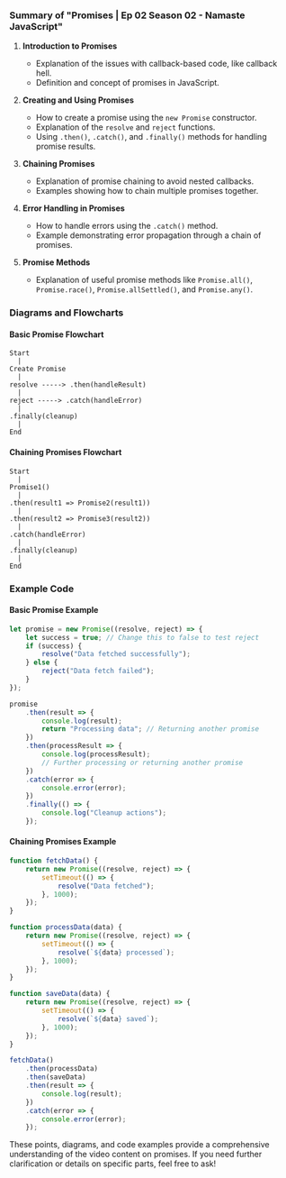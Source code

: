 ### Summary of "Promises | Ep 02 Season 02 - Namaste JavaScript"

1. **Introduction to Promises**
   - Explanation of the issues with callback-based code, like callback hell.
   - Definition and concept of promises in JavaScript.

2. **Creating and Using Promises**
   - How to create a promise using the `new Promise` constructor.
   - Explanation of the `resolve` and `reject` functions.
   - Using `.then()`, `.catch()`, and `.finally()` methods for handling promise results.

3. **Chaining Promises**
   - Explanation of promise chaining to avoid nested callbacks.
   - Examples showing how to chain multiple promises together.

4. **Error Handling in Promises**
   - How to handle errors using the `.catch()` method.
   - Example demonstrating error propagation through a chain of promises.

5. **Promise Methods**
   - Explanation of useful promise methods like `Promise.all()`, `Promise.race()`, `Promise.allSettled()`, and `Promise.any()`.

### Diagrams and Flowcharts

#### Basic Promise Flowchart
```plaintext
Start
  |
Create Promise
  |
resolve -----> .then(handleResult)
  |
reject -----> .catch(handleError)
  |
.finally(cleanup)
  |
End
```

#### Chaining Promises Flowchart
```plaintext
Start
  |
Promise1()
  |
.then(result1 => Promise2(result1))
  |
.then(result2 => Promise3(result2))
  |
.catch(handleError)
  |
.finally(cleanup)
  |
End
```

### Example Code

#### Basic Promise Example
```javascript
let promise = new Promise((resolve, reject) => {
    let success = true; // Change this to false to test reject
    if (success) {
        resolve("Data fetched successfully");
    } else {
        reject("Data fetch failed");
    }
});

promise
    .then(result => {
        console.log(result);
        return "Processing data"; // Returning another promise
    })
    .then(processResult => {
        console.log(processResult);
        // Further processing or returning another promise
    })
    .catch(error => {
        console.error(error);
    })
    .finally(() => {
        console.log("Cleanup actions");
    });
```

#### Chaining Promises Example
```javascript
function fetchData() {
    return new Promise((resolve, reject) => {
        setTimeout(() => {
            resolve("Data fetched");
        }, 1000);
    });
}

function processData(data) {
    return new Promise((resolve, reject) => {
        setTimeout(() => {
            resolve(`${data} processed`);
        }, 1000);
    });
}

function saveData(data) {
    return new Promise((resolve, reject) => {
        setTimeout(() => {
            resolve(`${data} saved`);
        }, 1000);
    });
}

fetchData()
    .then(processData)
    .then(saveData)
    .then(result => {
        console.log(result);
    })
    .catch(error => {
        console.error(error);
    });
```

These points, diagrams, and code examples provide a comprehensive understanding of the video content on promises. If you need further clarification or details on specific parts, feel free to ask!